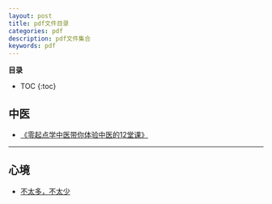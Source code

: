 ```yaml
---
layout: post
title: pdf文件目录
categories: pdf
description: pdf文件集合
keywords: pdf
---
```


**目录**

* TOC
{:toc}

 ## 中医

  - [《零起点学中医带你体验中医的12堂课》](..\pdf\[临客书馆]《零起点学中医带你体验中医的12堂课》PDF电子书.pdf) 



---

## 心境

  - [不太多，不太少](..\pdf\2018-06不太多，不太少.pdf)

